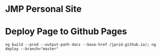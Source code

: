 # JMP Personal Site

# Deploy Page to Github Pages
`ng build --prod --output-path docs --base-href /jprid.github.io/; ng deploy --branch="master"`
